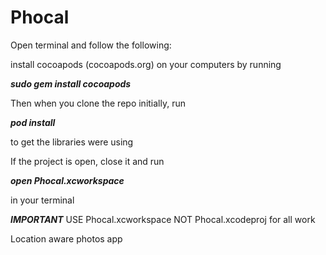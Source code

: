 Phocal
======

Open terminal and follow the following:

install cocoapods (cocoapods.org) on your computers by running

***sudo gem install cocoapods***

Then when you clone the repo initially, run 

***pod install***

to get the libraries were using

If the project is open, close it and run

***open Phocal.xcworkspace***

in your terminal

***IMPORTANT***
USE Phocal.xcworkspace NOT Phocal.xcodeproj for all work




Location aware photos app
